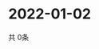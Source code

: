 # 2022-01-02
  共 0条

  <!-- BEGIN -->
  <!-- 最后更新时间Sun Jan 02 2022 12:07:20 GMT+0000 (Coordinated Universal Time) -->
  
  <!-- END -->
  
  